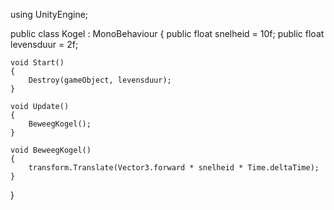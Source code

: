using UnityEngine;

public class Kogel : MonoBehaviour
{
    public float snelheid = 10f;
    public float levensduur = 2f;

    void Start()
    {
        Destroy(gameObject, levensduur);
    }

    void Update()
    {
        BeweegKogel();
    }

    void BeweegKogel()
    {
        transform.Translate(Vector3.forward * snelheid * Time.deltaTime);
    }
}

